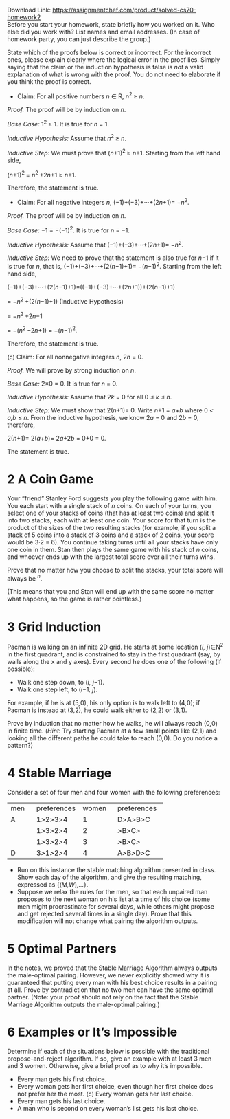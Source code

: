 Download Link: https://assignmentchef.com/product/solved-cs70-homework2
<br>
Before you start your homework, state briefly how you worked on it. Who else did you work with? List names and email addresses. (In case of homework party, you can just describe the group.)

State which of the proofs below is correct or incorrect. For the incorrect ones, please explain clearly where the logical error in the proof lies. Simply saying that the claim or the induction hypothesis is false is <em>not </em>a valid explanation of what is wrong with the proof. You do not need to elaborate if you think the proof is correct.

<ul>

 <li>Claim: For all positive numbers <em>n </em>∈ R, <em>n</em><sup>2 </sup>≥ <em>n</em>.</li>

</ul>

<em>Proof. </em>The proof will be by induction on <em>n</em>.

<em>Base Case: </em>1<sup>2 </sup>≥ 1. It is true for <em>n </em>= 1.

<em>Inductive Hypothesis: </em>Assume that <em>n</em><sup>2 </sup>≥ <em>n</em>.

<em>Inductive Step: </em>We must prove that (<em>n</em>+1)<sup>2 </sup>≥ <em>n</em>+1. Starting from the left hand side,

(<em>n</em>+1)<sup>2 </sup>= <em>n</em><sup>2 </sup>+2<em>n</em>+1 ≥ <em>n</em>+1<em>.</em>

Therefore, the statement is true.

<ul>

 <li>Claim: For all negative integers <em>n</em>, (−1)+(−3)+···+(2<em>n</em>+1)= −<em>n</em><sup>2</sup>.</li>

</ul>

<em>Proof. </em>The proof will be by induction on <em>n</em>.

<em>Base Case: </em>−1 = −(−1)<sup>2</sup>. It is true for <em>n </em>= −1.

<em>Inductive Hypothesis: </em>Assume that (−1)+(−3)+···+(2<em>n</em>+1)= −<em>n</em><sup>2</sup>.

<em>Inductive Step: </em>We need to prove that the statement is also true for <em>n</em>−1 if it is true for <em>n</em>, that is, (−1)+(−3)+···+(2(<em>n</em>−1)+1)= −(<em>n</em>−1)<sup>2</sup>. Starting from the left hand side,

(−1)+(−3)+···+(2(<em>n</em>−1)+1)=((−1)+(−3)+···+(2<em>n</em>+1))+(2(<em>n</em>−1)+1)

= −<em>n</em><sup>2 </sup>+(2(<em>n</em>−1)+1) (Inductive Hypothesis)

= −<em>n</em><sup>2 </sup>+2<em>n</em>−1

= −(<em>n</em><sup>2 </sup>−2<em>n</em>+1) = −(<em>n</em>−1)<sup>2</sup><em>.</em>

Therefore, the statement is true.

(c) Claim: For all nonnegative integers <em>n</em>, 2<em>n </em>= 0.

<em>Proof. </em>We will prove by strong induction on <em>n</em>.

<em>Base Case: </em>2×0 = 0. It is true for <em>n </em>= 0.

<em>Inductive Hypothesis: </em>Assume that 2<em>k </em>= 0 for all 0 ≤ <em>k </em>≤ <em>n</em>.

<em>Inductive Step: </em>We must show that 2(<em>n</em>+1)= 0. Write <em>n</em>+1 = <em>a</em>+<em>b </em>where 0 <em>&lt; a</em><em>,b </em>≤ <em>n</em>. From the inductive hypothesis, we know 2<em>a </em>= 0 and 2<em>b </em>= 0, therefore,

2(<em>n</em>+1)= 2(<em>a</em>+<em>b</em>)= 2<em>a</em>+2<em>b </em>= 0+0 = 0<em>.</em>

The statement is true.

<h1>2          A Coin Game</h1>

Your “friend” Stanley Ford suggests you play the following game with him. You each start with a single stack of <em>n </em>coins. On each of your turns, you select one of your stacks of coins (that has at least two coins) and split it into two stacks, each with at least one coin. Your score for that turn is the product of the sizes of the two resulting stacks (for example, if you split a stack of 5 coins into a stack of 3 coins and a stack of 2 coins, your score would be 3·2 = 6). You continue taking turns until all your stacks have only one coin in them. Stan then plays the same game with his stack of <em>n </em>coins, and whoever ends up with the largest total score over all their turns wins.

Prove that no matter how you choose to split the stacks, your total score will always be <em><sup>n</sup></em>.

(This means that you and Stan will end up with the same score no matter what happens, so the game is rather pointless.)

<h1>3          Grid Induction</h1>

Pacman is walking on an infinite 2D grid. He starts at some location (<em>i</em><em>, j</em>)∈N<sup>2 </sup>in the first quadrant, and is constrained to stay in the first quadrant (say, by walls along the x and y axes). Every second he does one of the following (if possible):

<ul>

 <li>Walk one step down, to (<em>i</em><em>, j</em>−1).</li>

 <li>Walk one step left, to (<em>i</em>−1<em>, j</em>).</li>

</ul>

For example, if he is at (5<em>,</em>0), his only option is to walk left to (4<em>,</em>0); if Pacman is instead at (3<em>,</em>2), he could walk either to (2<em>,</em>2) or (3<em>,</em>1).

Prove by induction that no matter how he walks, he will always reach (0<em>,</em>0) in finite time. (<em>Hint</em>: Try starting Pacman at a few small points like (2<em>,</em>1) and looking all the different paths he could take to reach (0<em>,</em>0). Do you notice a pattern?)

<h1>4          Stable Marriage</h1>

Consider a set of four men and four women with the following preferences:

<table width="298">

 <tbody>

  <tr>

   <td width="44">men</td>

   <td width="92">preferences</td>

   <td width="65">women</td>

   <td width="98">preferences</td>

  </tr>

  <tr>

   <td width="44">A</td>

   <td width="92">1<em>&gt;</em>2<em>&gt;</em>3<em>&gt;</em>4</td>

   <td width="65">1</td>

   <td width="98">D<em>&gt;</em>A<em>&gt;</em>B<em>&gt;</em>C</td>

  </tr>

  <tr>

   <td width="44"></td>

   <td width="92">1<em>&gt;</em>3<em>&gt;</em>2<em>&gt;</em>4</td>

   <td width="65">2</td>

   <td width="98"><em>&gt;</em>B<em>&gt;</em>C<em>&gt;</em></td>

  </tr>

  <tr>

   <td width="44"></td>

   <td width="92">1<em>&gt;</em>3<em>&gt;</em>2<em>&gt;</em>4</td>

   <td width="65">3</td>

   <td width="98"><em>&gt;</em>B<em>&gt;</em>C<em>&gt;</em></td>

  </tr>

  <tr>

   <td width="44">D</td>

   <td width="92">3<em>&gt;</em>1<em>&gt;</em>2<em>&gt;</em>4</td>

   <td width="65">4</td>

   <td width="98">A<em>&gt;</em>B<em>&gt;</em>D<em>&gt;</em>C</td>

  </tr>

 </tbody>

</table>

<ul>

 <li>Run on this instance the stable matching algorithm presented in class. Show each day of the algorithm, and give the resulting matching, expressed as {(<em>M</em><em>,W</em>)<em>,…</em>}.</li>

 <li>Suppose we relax the rules for the men, so that each unpaired man proposes to the next woman on his list at a time of his choice (some men might procrastinate for several days, while others might propose and get rejected several times in a single day). Prove that this modification will not change what pairing the algorithm outputs.</li>

</ul>

<h1>5          Optimal Partners</h1>

In the notes, we proved that the Stable Marriage Algorithm always outputs the male-optimal pairing. However, we never explicitly showed why it is guaranteed that putting every man with his best choice results in a pairing at all. Prove by contradiction that no two men can have the same optimal partner. (Note: your proof should not rely on the fact that the Stable Marriage Algorithm outputs the male-optimal pairing.)

<h1>6          Examples or It’s Impossible</h1>

Determine if each of the situations below is possible with the traditional propose-and-reject algorithm. If so, give an example with at least 3 men and 3 women. Otherwise, give a brief proof as to why it’s impossible.

<ul>

 <li>Every man gets his first choice.</li>

 <li>Every woman gets her first choice, even though her first choice does not prefer her the most. (c) Every woman gets her last choice.</li>

 <li>Every man gets his last choice.</li>

 <li>A man who is second on every woman’s list gets his last choice.</li>

</ul>
